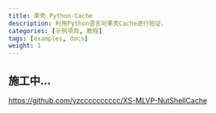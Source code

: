 ```yaml
---
title: 果壳 Python-Cache
description: 利用Python语言对果壳Cache进行验证，
categories: [示例项目, 教程]
tags: [examples, docs]
weight: 1
---
```


## 施工中...
<https://github.com/yzcccccccccc/XS-MLVP-NutShellCache>
